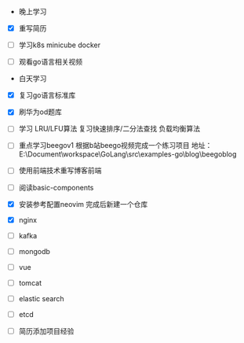 + 晚上学习
- [x] 重写简历

- [ ] 学习k8s minicube docker

- [ ] 观看go语言相关视频
+ 白天学习
- [x] 复习go语言标准库

- [x] 刷华为od题库 

- [ ] 学习 LRU/LFU算法 复习快速排序/二分法查找 负载均衡算法

- [ ] 重点学习beegov1 根据b站beego视频完成一个练习项目 地址：E:\Document\workspace\GoLang\src\examples-go\blog\beegoblog

- [ ] 使用前端技术重写博客前端

- [ ] 阅读basic-components

- [x] 安装参考配置neovim 完成后新建一个仓库

- [x] nginx

- [ ] kafka

- [ ] mongodb

- [ ] vue

- [ ] tomcat

- [ ] elastic search

- [ ] etcd

- [ ] 简历添加项目经验

